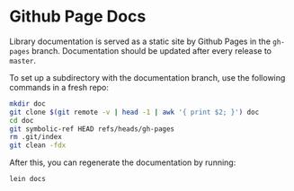 Github Page Docs
================

Library documentation is served as a static site by Github Pages in the
`gh-pages` branch. Documentation should be updated after every release to
`master`.

To set up a subdirectory with the documentation branch, use the following
commands in a fresh repo:

```bash
mkdir doc
git clone $(git remote -v | head -1 | awk '{ print $2; }') doc
cd doc
git symbolic-ref HEAD refs/heads/gh-pages
rm .git/index
git clean -fdx
```

After this, you can regenerate the documentation by running:

```bash
lein docs
```
